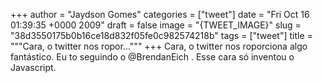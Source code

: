 
+++
author = "Jaydson Gomes"
categories = ["tweet"]
date = "Fri Oct 16 01:39:35 +0000 2009"
draft = false
image = "{TWEET_IMAGE}"
slug = "38d3550175b0b16ce18d832f05fe0c982574218b"
tags = ["tweet"]
title = """Cara, o twitter nos ropor..."""
+++
Cara, o twitter nos roporciona algo fantástico. Eu to seguindo o @BrendanEich . Esse cara só inventou o Javascript.
